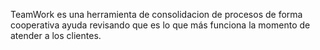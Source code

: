 TeamWork es una herramienta de consolidacion de procesos de forma cooperativa ayuda revisando que es lo que más funciona la momento de atender a los clientes.